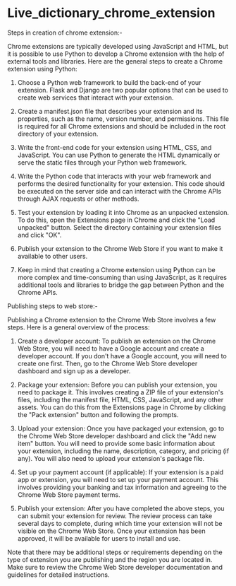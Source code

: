 # Live_dictionary_chrome_extension
Steps in creation of chrome extension:-

Chrome extensions are typically developed using JavaScript and HTML, but it is possible to use Python to develop a Chrome extension with the help of external tools and libraries. Here are the general steps to create a Chrome extension using Python:

1. Choose a Python web framework to build the back-end of your extension. Flask and Django are two popular options that can be used to create web services that interact with your extension.

2. Create a manifest.json file that describes your extension and its properties, such as the name, version number, and permissions. This file is required for all Chrome extensions and should be included in the root directory of your extension.

3. Write the front-end code for your extension using HTML, CSS, and JavaScript. You can use Python to generate the HTML dynamically or serve the static files through your Python web framework.

4. Write the Python code that interacts with your web framework and performs the desired functionality for your extension. This code should be executed on the server side and can interact with the Chrome APIs through AJAX requests or other methods.

5. Test your extension by loading it into Chrome as an unpacked extension. To do this, open the Extensions page in Chrome and click the "Load unpacked" button. Select the directory containing your extension files and click "OK".

6. Publish your extension to the Chrome Web Store if you want to make it available to other users.

7. Keep in mind that creating a Chrome extension using Python can be more complex and time-consuming than using JavaScript, as it requires additional tools and libraries to bridge the gap between Python and the Chrome APIs.

Publishing steps to web store:-

Publishing a Chrome extension to the Chrome Web Store involves a few steps. Here is a general overview of the process:

1. Create a developer account: To publish an extension on the Chrome Web Store, you will need to have a Google account and create a developer account. If you don't have a Google account, you will need to create one first. Then, go to the Chrome Web Store developer dashboard and sign up as a developer.

2. Package your extension: Before you can publish your extension, you need to package it. This involves creating a ZIP file of your extension's files, including the manifest file, HTML, CSS, JavaScript, and any other assets. You can do this from the Extensions page in Chrome by clicking the "Pack extension" button and following the prompts.

3. Upload your extension: Once you have packaged your extension, go to the Chrome Web Store developer dashboard and click the "Add new item" button. You will need to provide some basic information about your extension, including the name, description, category, and pricing (if any). You will also need to upload your extension's package file.

4. Set up your payment account (if applicable): If your extension is a paid app or extension, you will need to set up your payment account. This involves providing your banking and tax information and agreeing to the Chrome Web Store payment terms.

5. Publish your extension: After you have completed the above steps, you can submit your extension for review. The review process can take several days to complete, during which time your extension will not be visible on the Chrome Web Store. Once your extension has been approved, it will be available for users to install and use.

Note that there may be additional steps or requirements depending on the type of extension you are publishing and the region you are located in. Make sure to review the Chrome Web Store developer documentation and guidelines for detailed instructions.
